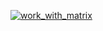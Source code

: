 [![work_with_matrix](https://github.com/radhegit1357/Demo1/actions/workflows/matrix.yml/badge.svg)](https://github.com/radhegit1357/Demo1/actions/workflows/matrix.yml)

